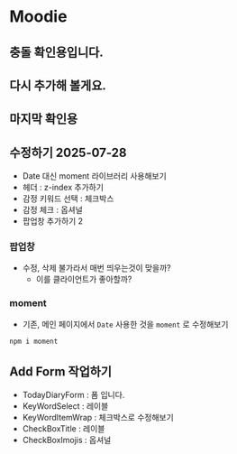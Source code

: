# Moodie

## 충돌 확인용입니다.

## 다시 추가해 볼게요.

## 마지막 확인용

## 수정하기 2025-07-28

- Date 대신 moment 라이브러리 사용해보기
- 헤더 : z-index 추가하기
- 감정 키워드 선택 : 체크박스
- 감정 체크 : 옵셔널
- 팝업창 추가하기 2

### 팝업창

- 수정, 삭제 불가라서 매번 띄우는것이 맞을까?
  - 이를 클라이언트가 좋아할까?

### moment

- 기존, 메인 페이지에서 `Date` 사용한 것을 `moment` 로 수정해보기

```bash
npm i moment
```

## Add Form 작업하기

- TodayDiaryForm : 폼 입니다.
- KeyWordSelect : 레이블
- KeyWordItemWrap : 체크박스로 수정해보기
- CheckBoxTitle : 레이블
- CheckBoxImojis : 옵셔널
